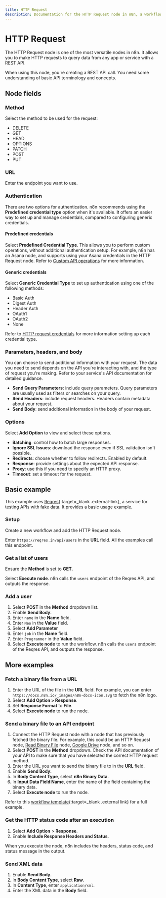 ```yaml
---
title: HTTP Request
description: Documentation for the HTTP Request node in n8n, a workflow automation platform. Includes guidance on usage, and links to examples.
---
```


# HTTP Request

The HTTP Request node is one of the most versatile nodes in n8n. It allows you to make HTTP requests to query data from any app or service with a REST API.

When using this node, you're creating a REST API call. You need some understanding of basic API terminology and concepts.

## Node fields

### Method

Select the method to be used for the request:

- DELETE
- GET
- HEAD
- OPTIONS
- PATCH
- POST
- PUT

### URL

Enter the endpoint you want to use.

### Authentication

There are two options for authentication. n8n recommends using the **Predefined credential type** option when it's available. It offers an easier way to set up and manage credentials, compared to configuring generic credentials.

#### Predefined credentials

Select **Predefined Credential Type**. This allows you to perform custom operations, without additional authentication setup. For example, n8n has an Asana node, and supports using your Asana credentials in the HTTP Request node. Refer to [Custom API operations](/integrations/custom-operations/) for more information.

#### Generic credentials

Select **Generic Credential Type** to set up authentication using one of the following methods:

- Basic Auth
- Digest Auth
- Header Auth
- OAuth1
- OAuth2
- None
	
Refer to [HTTP request credentials](/integrations/builtin/credentials/httprequest/) for more information setting up each credential type.

### Parameters, headers, and body

You can choose to send additional information with your request. The data you need to send depends on the API you're interacting with, and the type of request you're making. Refer to your service's API documentation for detailed guidance.

* **Send Query Parameters**: include query parameters. Query parameters are usually used as filters or searches on your query.
* **Send Headers**: include request headers. Headers contain metadata about your request.
* **Send Body**: send additional information in the body of your request.


### Options

Select **Add Option** to view and select these options.

- **Batching**: control how to batch large responses.
- **Ignore SSL Issues**: download the response even if SSL validation isn't possible.
- **Redirects**: choose whether to follow redirects. Enabled by default.
- **Response**: provide settings about the expected API response.
- **Proxy**: use this if you need to specify an HTTP proxy.
- **Timeout**: set a timeout for the request.


## Basic example

This example uses [Reqres](https://reqres.in/){:target=_blank .external-link}, a service for testing APIs with fake data. It provides a basic usage example.

### Setup

Create a new workflow and add the HTTP Request node.

Enter `https://reqres.in/api/users` in the **URL** field. All the examples call this endpoint.

### Get a list of users

Ensure the **Method** is set to **GET**.

Select **Execute node**. n8n calls the `users` endpoint of the Reqres API, and outputs the response.

### Add a user

1. Select **POST** in the **Method** dropdown list.
2. Enable **Send Body**.
3. Enter `name` in the **Name** field.
4. Enter `Neo` in the **Value** field.
5. Select **Add Parameter**
6. Enter `job` in the **Name** field.
7. Enter `Programmer` in the **Value** field.
8. Select **Execute node** to run the workflow. n8n calls the `users` endpoint of the Reqres API, and outputs the response.

## More examples

### Fetch a binary file from a URL

1. Enter the URL of the file in the **URL** field. For example, you can enter `https://docs.n8n.io/_images/n8n-docs-icon.svg` to fetch the n8n logo.
2. Select **Add Option > Response**.
3. Set **Response Format** to **File**.
4. Select **Execute node** to run the node.

### Send a binary file to an API endpoint

1. Connect the HTTP Request node with a node that has previously fetched the binary file. For example, this could be an HTTP Request node, [Read Binary File](/integrations/builtin/core-nodes/n8n-nodes-base.readbinaryfile/) node, [Google Drive](/integrations/builtin/app-nodes/n8n-nodes-base.googledrive/) node, and so on.
2. Select **POST** in the **Method** dropdown. Check the API documentation of your API to make sure that you have selected the correct HTTP request method.
3. Enter the URL you want to send the binary file to in the **URL** field.
4. Enable **Send Body**.
5. In **Body Content Type**, select **n8n Binary Data**.
6. In **Input Data Field Name**, enter the name of the field containing the binary data.
9. Select **Execute node** to run the node.

Refer to this [workflow template](https://n8n.io/workflows/1338-update-twitter-banner-using-http-request/){:target=_blank .external link} for a full example.

### Get the HTTP status code after an execution

1. Select **Add Option** > **Response**.
2. Enable **Include Response Headers and Status**.

When you execute the node, n8n includes the headers, status code, and status message in the output.

### Send XML data

1. Enable **Send Body**.
2. In **Body Content Type**, select **Raw**.
3. In **Content Type**, enter `application/xml`.
4. Enter the XML data in the **Body** field.

